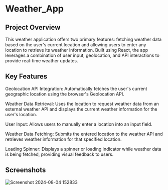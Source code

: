 # Weather_App
## Project Overview
This weather application offers two primary features: fetching weather data based on the user's current location and allowing users to enter any location to retrieve its weather information. Built using React, the app leverages a combination of user input, geolocation, and API interactions to provide real-time weather updates.

## Key Features
Geolocation API Integration: Automatically fetches the user's current geographic location using the browser's Geolocation API.

Weather Data Retrieval: Uses the location to request weather data from an external weather API and displays the current weather information for the user's location.

User Input: Allows users to manually enter a location into an input field.

Weather Data Fetching: Submits the entered location to the weather API and retrieves weather information for that specified location.

Loading Spinner: Displays a spinner or loading indicator while weather data is being fetched, providing visual feedback to users.

## Screenshots

![Screenshot 2024-08-04 152833](https://github.com/user-attachments/assets/c25016a7-cb57-45ef-be57-d53aa355718a)
